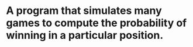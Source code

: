 # A program that simulates many games to compute the probability of winning in a particular position.
